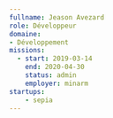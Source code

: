 ```yaml
---
fullname: Jeason Avezard
role: Développeur
domaine:
- Développement
missions:
  - start: 2019-03-14
    end: 2020-04-30
    status: admin
    employer: minarm
startups:
    - sepia
---
```

